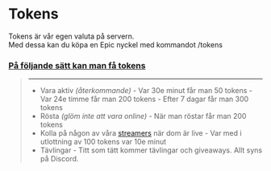 # Tokens
Tokens är vår egen valuta på servern.  
Med dessa kan du köpa en Epic nyckel med kommandot /tokens
   
### <ins>På följande sätt kan man få tokens
>---
>- Vara aktiv *(återkommande)*
	- Var 30e minut får man 50 tokens
	- Var 24e timme får man 200 tokens
	- Efter 7 dagar får man 300 tokens
>- Rösta *(glöm inte att vara online)*
	- När man röstar får man 200 tokens
>- Kolla på någon av våra [streamers](https://ekstammen.nu/streamers.html) när dom är live
	- Var med i utlottning av 100 tokens var 10e minut
>- Tävlingar
 	- Titt som tätt kommer tävlingar och giveaways. Allt syns på Discord.

